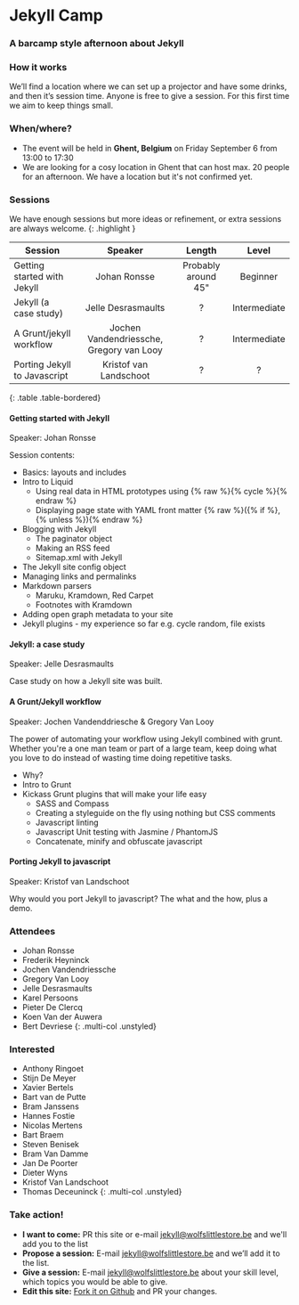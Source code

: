 # Jekyll Camp

### A barcamp style afternoon about Jekyll

### How it works

We’ll find a location where we can set up a projector and have some drinks, and then it’s session time. Anyone is free to give a session. For this first time we aim to keep things small.

### When/where?

* The event will be held in **Ghent, Belgium** on Friday September 6 from 13:00 to 17:30
* We are looking for a cosy location in Ghent that can host max. 20 people for an afternoon. We have a location but it's not confirmed yet.

### Sessions

We have enough sessions but more ideas or refinement, or extra sessions are always welcome.
{: .highlight }

| Session                     | Speaker                                  | Length                                   | Level                                    |
| --------------------------- |:----------------------------------------:|:----------------------------------------:|:----------------------------------------:|
| Getting started with Jekyll | Johan Ronsse                             | Probably around 45"                      | Beginner                                 |
| Jekyll (a case study)       | Jelle Desrasmaults                       | ?                                        | Intermediate                             |
| A Grunt/jekyll workflow     | Jochen Vandendriessche, Gregory van Looy | ?                                        | Intermediate                             |
| Porting Jekyll to Javascript| Kristof van Landschoot                   | ?                                        | ?                                        |
{: .table .table-bordered}

#### Getting started with Jekyll

Speaker: Johan Ronsse

Session contents:

* Basics: layouts and includes
* Intro to Liquid
  * Using real data in HTML prototypes using {% raw %}{% cycle %}{% endraw %}
  * Displaying page state with YAML front matter {% raw %}({% if %}, {% unless %}){% endraw %}
* Blogging with Jekyll
  * The paginator object
  * Making an RSS feed
  * Sitemap.xml with Jekyll
* The Jekyll site config object
* Managing links and permalinks
* Markdown parsers
  * Maruku, Kramdown, Red Carpet
  * Footnotes with Kramdown
* Adding open graph metadata to your site
* Jekyll plugins - my experience so far e.g. cycle random, file exists

#### Jekyll: a case study

Speaker: Jelle Desrasmaults

Case study on how a Jekyll site was built.

#### A Grunt/Jekyll workflow

Speaker: Jochen Vandenddriesche &amp; Gregory Van Looy

The power of automating your workflow using Jekyll combined with grunt. Whether you're a one man team or part of a large team, keep doing what you love to do instead of wasting time doing repetitive tasks.

* Why?
* Intro to Grunt
* Kickass Grunt plugins that will make your life easy
  * SASS and Compass
  * Creating a styleguide on the fly using nothing but CSS comments
  * Javascript linting
  * Javascript Unit testing with Jasmine / PhantomJS
  * Concatenate, minify and obfuscate javascript

#### Porting Jekyll to javascript

Speaker: Kristof van Landschoot

Why would you port Jekyll to javascript? The what and the how, plus a demo.

###  Attendees

* Johan Ronsse
* Frederik Heyninck
* Jochen Vandendriessche
* Gregory Van Looy
* Jelle Desrasmaults
* Karel Persoons
* Pieter De Clercq
* Koen Van der Auwera
* Bert Devriese
{: .multi-col .unstyled}

###  Interested

* Anthony Ringoet
* Stijn De Meyer
* Xavier Bertels
* Bart van de Putte
* Bram Janssens
* Hannes Fostie
* Nicolas Mertens
* Bart Braem 
* Steven Benisek
* Bram Van Damme
* Jan De Poorter
* Dieter Wyns
* Kristof Van Landschoot
* Thomas Deceuninck
{: .multi-col .unstyled}

### Take action!

* **I want to come:** PR this site or e-mail [jekyll@wolfslittlestore.be](mailto:jekyll@wolfslittlestore.be) and we'll add you to the list
* **Propose a session:** E-mail [jekyll@wolfslittlestore.be](mailto:jekyll@wolfslittlestore.be) and we’ll add it to the list.
* **Give a session:** E-mail [jekyll@wolfslittlestore.be](mailto:jekyll@wolfslittlestore.be) about your skill level, which topics you would be able to give.
* **Edit this site:** [Fork it on Github](https://github.com/Wolfr/jekyll-camp) and PR your changes.

